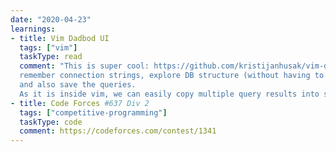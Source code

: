 ```yaml
---
date: "2020-04-23"
learnings:
- title: Vim Dadbod UI
  tags: ["vim"]
  taskType: read
  comment: "This is super cool: https://github.com/kristijanhusak/vim-dadbod-ui -> SQL Explorer in vim! It can help to
  remember connection strings, explore DB structure (without having to type queries as in SQL CLI), execute queries, 
  and also save the queries. 
  As it is inside vim, we can easily copy multiple query results into single buffer for analysis/text search/etc"
- title: Code Forces #637 Div 2
  tags: ["competitive-programming"]
  taskType: code
  comment: https://codeforces.com/contest/1341
---
```

